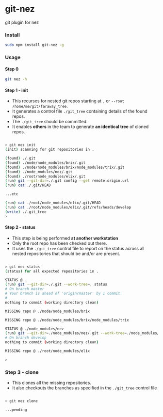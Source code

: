 git-nez
=======

git plugin for nez

### Install

```bash
sudo npm install git-nez -g
```


### Usage

#### Step 0 

```bash
git nez -h
```

#### Step 1 - init

* This recurses for nested git repos starting at `.` or `--root /home/me/git/faraway_tree`.
* It generates a control file `./git_tree` containing details of the found repos.
* The `./git_tree` should be committed. 
* It enables **others** in the team to generate **an identical tree** of cloned repos.


```bash

> git nez init
(init) scanning for git repositories in .

(found) ./.git
(found) ./node/node_modules/brix/.git
(found) ./node/node_modules/brix/node_modules/trix/.git
(found) ./node_modules/nez/.git
(found) ./root/node_modules/elix/.git
(run) git --git-dir=./.git config --get remote.origin.url
(run) cat ./.git/HEAD

...etc

(run) cat ./root/node_modules/elix/.git/HEAD
(run) cat ./root/node_modules/elix/.git/refs/heads/develop
(write) ./.git_tree
> 

```

#### Step 2 - status 

* This step is being performed **at another workstation** 
* Only the root repo has been checked out there.
* It uses the `./git_tree` control file to report on the status across all nested repositories that should be and/or are present.

```bash

> git nez status
(status) for all expected repositories in . 

STATUS @ .
(run) git --git-dir=./.git --work-tree=. status
# On branch master
# Your branch is ahead of 'origin/master' by 1 commit.
#
nothing to commit (working directory clean)

MISSING repo @ ./node/node_modules/brix

MISSING repo @ ./node/node_modules/brix/node_modules/trix

STATUS @ ./node_modules/nez
(run) git --git-dir=./node_modules/nez/.git --work-tree=./node_modules/nez status
# On branch develop
nothing to commit (working directory clean)

MISSING repo @ ./root/node_modules/elix

>

```


### Step 3 - clone

* This clones all the missing repositories.
* It also checkouts the branches as specified in the `./git_tree` control file

```bash

> git nez clone

...pending


```


```
